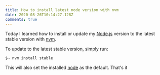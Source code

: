 ```yaml
---
title: How to install latest node version with nvm
date: 2020-08-26T10:14:27.128Z
comments: true
---
```

Today I learned how to install or update my [Node.js][2] version to the latest stable version with [nvm][1]. 

To update to the latest stable version, simply run:
```
$~ nvm install stable
```

This will also set the installed [node][2] as the default. That's it

[1]: https://github.com/nvm-sh/nvm
[2]: https://nodejs.org/en/